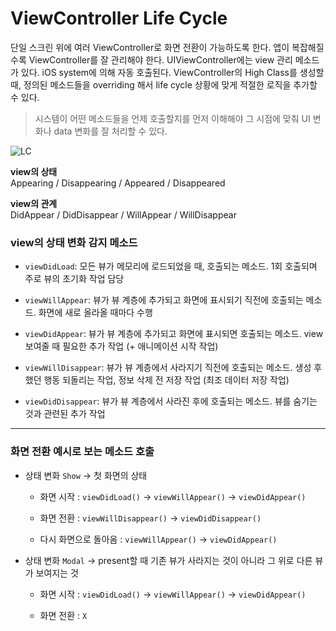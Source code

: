 
# ViewController Life Cycle

단일 스크린 위에 여러 ViewController로 화면 전환이 가능하도록 한다. 앱이 복잡해질수록 ViewController를 잘 관리해야 한다. UIViewController에는 view 관리 메소드가 있다. iOS system에 의해 자동 호출된다. 
ViewController의 High Class를 생성할 때, 정의된 메소드들을 overriding 해서 life cycle 상황에 맞게 적절한 로직을 추가할 수 있다.

> 시스템이 어떤 메소드들을 언제 호출할지를 먼저 이해해야 그 시점에 맞춰 UI 변화나 data 변화를 잘 처리할 수 있다.



![LC](https://user-images.githubusercontent.com/63290629/148335104-ecb61e4e-4465-496c-a6e3-680d73f06d77.JPG)



**view의 상태**  
  Appearing / Disappearing / Appeared / Disappeared

**view의 관계**  
  DidAppear / DidDisappear / WillAppear / WillDisappear


### view의 상태 변화 감지 메소드

- `viewDidLoad`: 모든 뷰가 메모리에 로드되었을 때, 호출되는 메소드. 1회 호출되며 주로 뷰의 초기화 작업 담당

- `viewWillAppear`: 뷰가 뷰 계층에 추가되고 화면에 표시되기 직전에 호출되는 메소드. 화면에 새로 올라올 때마다 수행
- `viewDidAppear`: 뷰가 뷰 계층에 추가되고 화면에 표시되면 호출되는 메소드. view 보여줄 때 필요한 추가 작업 (+ 애니메이션 시작 작업)
- `viewWillDisappear`: 뷰가 뷰 계층에서 사라지기 직전에 호출되는 메소드. 생성 후 했던 행동 되돌리는 작업, 정보 삭제 전 저장 작업 (최조 데이터 저장 작업)
- `viewDidDisappear`: 뷰가 뷰 계층에서 사라진 후에 호출되는 메소드. 뷰를 숨기는 것과 관련된 추가 작업


---


### 화면 전환 예시로 보는 메소드 호출

- 상태 변화 `Show` → 첫 화면의 상태
  - 화면 시작 : `viewDidLoad()` → `viewWillAppear()` → `viewDidAppear()`  
  
  - 화면 전환 : `viewWillDisappear()` → `viewDidDisappear()`

  - 다시 화면으로 돌아옴 : `viewWillAppear()` → `viewDidAppear()`


- 상태 변화 `Modal` → present할 때 기존 뷰가 사라지는 것이 아니라 그 위로 다른 뷰가 보여지는 것
  - 화면 시작 : `viewDidLoad()` → `viewWillAppear()` → `viewDidAppear()`

  - 화면 전환 : `X`